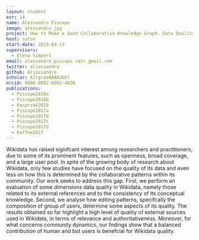 ```yaml
---
layout: student
esr: 14
name: Alessandro Piscopo
image: alessandro.jpg
project: How to Make a Good Collaborative Knowledge Graph. Data Quality and Community Dynamics in Wikidata
host: soton
start-date: 2015-04-13
supervisors:
  - Elena Simperl
email: alessandro.piscopo <at> gmail.com
twitter: aliossandro
github: Aliossandro
scholar: KJrgraoAAAAJ&hl
orcid: 0000-0002-0362-4826
publications:
  - Piscopo2018a
  - Piscopo2018b
  - Kacprzak2018
  - Piscopo2017a
  - Piscopo2017b
  - Piscopo2017c
  - Piscopo2017d
  - Kaffee2017
---
```

Wikidata has raised signifcant interest among researchers and practitioners, due to some of its prominent features, such as openness, broad coverage, and a large user pool. In spite of the growing body of research about Wikidata, only few studies have focused on the quality of its data and even less on how this is determined by the collaborative patterns within its community. Our work seeks to address this gap. First, we perform an evaluation of some dimensions data quality in Wikidata, namely those related to its external references and to the consistency of its conceptual knowledge. Second, we analyse how editing patterns, specifcally the composition of group of users, determine some aspects of its quality. The results obtained so far highlight a high level of quality of external sources used in Wikidata, in terms of relevance and authoritativeness. Moreover, for what concerns community dynamics, our fndings show that a balanced contribution of human and bot users is benefcial for Wikidata quality.
